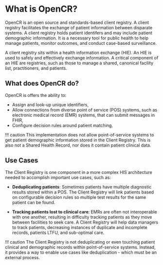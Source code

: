 # What is OpenCR?

OpenCR is an open source and standards-based client registry. A client registry facilitates the exchange of patient information between disparate systems. A client registry holds patient identifers and may include patient demographic information. It is a necessary tool for public health to help manage patients, monitor outcomes, and conduct case-based surveillance.

A client registry sits within a health information exchange (HIE). An HIE is used to safely and effectively exchange information. A critical component of an HIE are registries, such as those to manage a shared, canonical facility list, practitioners, and patients. 

## What does OpenCR do?

OpenCR is offers the ability to:

* Assign and look-up unique identifiers,
* Allow connections from diverse point of service (POS) systems, such as electronic medical record (EMR) systems, that can submit messages in FHIR,
* Configure decision rules around patient matching.

!!! caution
    This implementation does not allow point-of-service systems to get patient demographic information stored in the Client Registry. This is also not a Shared Health Record, nor does it contain patient clinical data.

## Use Cases

The Client Registry is one component in a more complex HIS architecture needed to accomplish important use cases, such as:

* **Deduplicating patients**: Sometimes patients have multiple diagnostic results stored within a POS. The Client Registry will link patients based on configurable decision rules so multiple test results for the same patient can be found. 

* **Tracking patients lost to clinical care**: EMRs are often not interoperable with one another, resulting in difficulty tracking patients as they move between facilities to seek care. A Client Registry will help data managers to track patients, decreasing instances of duplicate and incomplete records, patients LTFU, and sub-optimal care. 

!!! caution
    The Client Registry is not deduplicating or even touching patient clinical and demographic records within point-of-service systems. Instead, it provides a way to enable use cases like deduplication - which must be an external process. 

